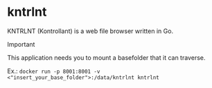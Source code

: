 # kntrlnt
KNTRLNT (Kontrollant) is a web file browser written in Go.


>[!IMPORTANT]
> This application needs you to mount a basefolder that it can traverse.
>
> Ex.: ```docker run -p 8001:8001 -v <"insert_your_base_folder">:/data/kntrlnt kntrlnt```
